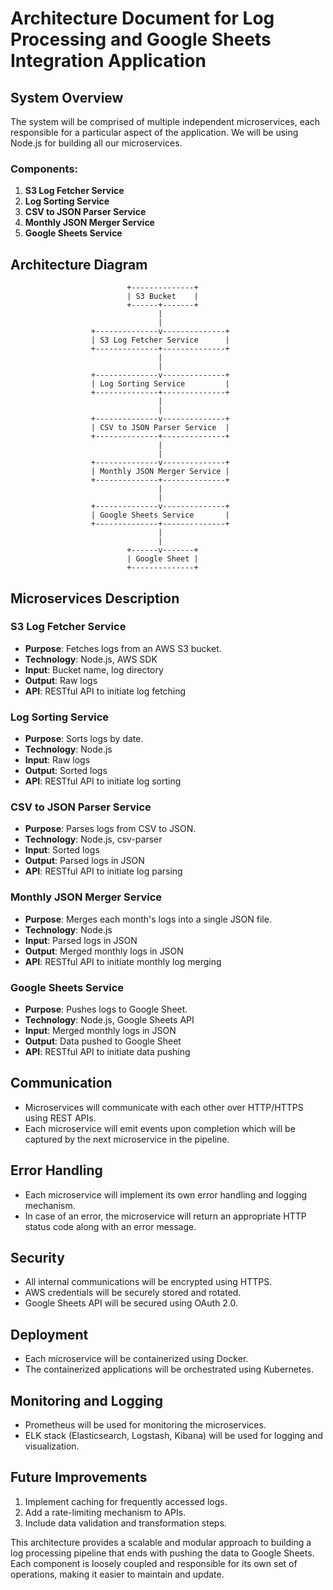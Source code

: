 # Architecture Document for Log Processing and Google Sheets Integration Application

## System Overview

The system will be comprised of multiple independent microservices, each responsible for a particular aspect of the application. We will be using Node.js for building all our microservices.

### Components:

1. **S3 Log Fetcher Service**
2. **Log Sorting Service**
3. **CSV to JSON Parser Service**
4. **Monthly JSON Merger Service**
5. **Google Sheets Service**

## Architecture Diagram

```
                          +--------------+
                          | S3 Bucket    |
                          +------+-------+
                                 |
                                 |
                  +--------------v--------------+
                  | S3 Log Fetcher Service      |
                  +--------------+--------------+
                                 |
                                 |
                  +--------------v--------------+
                  | Log Sorting Service         |
                  +--------------+--------------+
                                 |
                                 |
                  +--------------v--------------+
                  | CSV to JSON Parser Service  |
                  +--------------+--------------+
                                 |
                                 |
                  +--------------v--------------+
                  | Monthly JSON Merger Service |
                  +--------------+--------------+
                                 |
                                 |
                  +--------------v--------------+
                  | Google Sheets Service       |
                  +--------------+--------------+
                                 |
                                 |
                          +------v-------+
                          | Google Sheet |
                          +--------------+
```

## Microservices Description

### S3 Log Fetcher Service

-   **Purpose**: Fetches logs from an AWS S3 bucket.
-   **Technology**: Node.js, AWS SDK
-   **Input**: Bucket name, log directory
-   **Output**: Raw logs
-   **API**: RESTful API to initiate log fetching

### Log Sorting Service

-   **Purpose**: Sorts logs by date.
-   **Technology**: Node.js
-   **Input**: Raw logs
-   **Output**: Sorted logs
-   **API**: RESTful API to initiate log sorting

### CSV to JSON Parser Service

-   **Purpose**: Parses logs from CSV to JSON.
-   **Technology**: Node.js, csv-parser
-   **Input**: Sorted logs
-   **Output**: Parsed logs in JSON
-   **API**: RESTful API to initiate log parsing

### Monthly JSON Merger Service

-   **Purpose**: Merges each month's logs into a single JSON file.
-   **Technology**: Node.js
-   **Input**: Parsed logs in JSON
-   **Output**: Merged monthly logs in JSON
-   **API**: RESTful API to initiate monthly log merging

### Google Sheets Service

-   **Purpose**: Pushes logs to Google Sheet.
-   **Technology**: Node.js, Google Sheets API
-   **Input**: Merged monthly logs in JSON
-   **Output**: Data pushed to Google Sheet
-   **API**: RESTful API to initiate data pushing

## Communication

-   Microservices will communicate with each other over HTTP/HTTPS using REST APIs.
-   Each microservice will emit events upon completion which will be captured by the next microservice in the pipeline.

## Error Handling

-   Each microservice will implement its own error handling and logging mechanism.
-   In case of an error, the microservice will return an appropriate HTTP status code along with an error message.

## Security

-   All internal communications will be encrypted using HTTPS.
-   AWS credentials will be securely stored and rotated.
-   Google Sheets API will be secured using OAuth 2.0.

## Deployment

-   Each microservice will be containerized using Docker.
-   The containerized applications will be orchestrated using Kubernetes.

## Monitoring and Logging

-   Prometheus will be used for monitoring the microservices.
-   ELK stack (Elasticsearch, Logstash, Kibana) will be used for logging and visualization.

## Future Improvements

1. Implement caching for frequently accessed logs.
2. Add a rate-limiting mechanism to APIs.
3. Include data validation and transformation steps.

This architecture provides a scalable and modular approach to building a log processing pipeline that ends with pushing the data to Google Sheets. Each component is loosely coupled and responsible for its own set of operations, making it easier to maintain and update.
